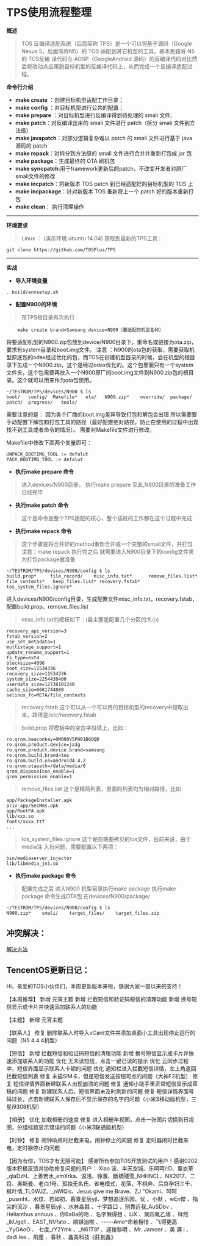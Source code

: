 # TPS使用流程整理


**概述**

> TOS 反编译适配系统（后面简称 TPS）是一个可以将基于源码（Google Nexus 5，后面简称N5）的 TOS 适配到其它机型的工具。基本思路将 N5 的 TOS反编 译代码与 AOSP（GoogleAndroid 源码）的反编译代码对比然后将改动点应用到目标机型的反编译代码上，从而完成一个反编译适配过程。
 
 **命令行介绍**
- **make create** ：创建目标机型适配工作目录；
- **make config** ：对目标机型进行公共的配置；
- **make prepare** ：对目标机型进行反编译得到待处理的 smali 文件;
- **make patch**：对反编译出来的 smali 文件进行 patch（拆分 smali 文件到方法级）
- **make javapatch**：对部分逻辑复杂难以 patch 的 smali 文件进行基于 java 源码的
patch
- **make repack**：对拆分到方法级的 smali 文件进行合并并重新打包成 jar 包
- **make package**：生成最终的 OTA 刷机包
- **make syncpatch**:用于framework更新后的patch，不改变开发者对原厂smali文件的修改
- **make incpatch**：将新版本 TOS patch 到已经适配好的目标机型的 TOS 上
- **make incpackage**：针对新版本 TOS 重新将上一个 patch 好的版本重新打包
- **make clean**： 执行清理操作

-------------------

 **环境要求**

> Linux ： (演示环境 ubuntu 14.04)
获取到最新的TPS工具 :

```
git clone https://github.com/TOSPlus/TPS
```
-------------------
**实战**
- **导入环境变量** 

```
. build/envsetup.sh
```

- **配置N900的环境** 
> 在TPS根目录再次执行

		make create brand=Samsung device=N900（要适配的机型名称）

将要适配机型的N900.zip包放到device/N900目录下，重命名或链接为ota.zip，要求有system目录和boot.img文件。
注意 ：N900的ota包的获取，需要获取机型原底包的odex经过优化的包，而TOS在创建机型目录的时候，会在机型的根目录下生成一个N900.zip，这个是经过odex优化的。这个包里面只有一个system文件夹，这个包需要再放入一个N900原厂的boot.img文件到N900.zip包的根目录。这个就可以用来作为ota包使用。

```
~/TESTROM/TPS/devices/N900 $ ls
boot/   config/  Makefile*   ota/   N900.zip*    override/  package/    patch/  progress/   tools/
```

需要注意的是： 因为各个厂商的boot.img差异导致打包和解包会出错 所以需要要手动配置下解包和打包工具的路径（最好配置绝对路径，防止在使用的过程中出现找不到工具或者命令的情况）。 需要对Makefile文件进行修改。

Makefile中修改下面两个变量即可：

```
UNPACK_BOOTIMG_TOOL := defalut
PACK_BOOTIMG_TOOL := defalut
```

- **执行make prepare 命令** 
> 进入devices/N900目录，
执行make prepare
至此,N900目录的准备工作已经完毕

- **执行make patch 命令** 
> 这个是命令是整个TPS适配的核心，整个插桩的工作都在这个过程中完成

- **执行make repack 命令** 
> 这个步骤是将合并好的method重新合并成一个完整的smali文件，并打包
注意：make repack 执行完之后 就需要进入N900目录下的config文件夹
为打包package做准备

```
~/TESTROM/TPS/devices/N900/config $ ls
build.prop*     file_record/    misc_info.txt*      remove_files.list*  file_contexts*   keep_files.list* recovery.fstab*    tos_system_files.ignore*
```
进入devices/N900/config目录，生成配置文件misc_info.txt，recovery.fstab，配置build.prop、remove_files.list

> misc_info.txt的模板如下：(最主要是配置几个分区的大小)

```
recovery_api_version=3
fstab_version=2
use_set_metadata=1
multistage_support=1
update_rename_support=1
fs_type=ext4
blocksize=4096
boot_size=11534336
recovery_size=11534336
system_size=2254438400
userdata_size=12738101248
cache_size=6081744080
selinux_fc=META/file_contexts
```   

> recovery.fstab 这个可以从一个可以用的目标机型的recovery中提取出来，路径是/etc/recovery.fstab

> build.prop 将模板中的空白字段填上，比如：

```
ro.qrom.beaconkey=0M000V5PH01B6QQD
ro.qrom.product.device=ja3g
ro.qrom.product.device.brand=samsung
ro.qrom.build.brand=tos
ro.qrom.build.os=android4.4.2
ro.qrom.otapath=/data/media/0
qrom_disposeIcon_enable=1
qrom_permission_enable=1
```

> remove_files.list 这个是精简列表，里面的列表均为相对路径，比如

```
app/PackageInstaller.apk
priv-app/SecMms.apk
app/RootPA.apk
lib/xxx.so
fonts/xxxx.ttf
...
```

> tos_system_files.ignore 这个是忽略要拷贝的tos文件，目前来说，由于media注
入有问题，需要配置以下两项：

```
bin/mediaserver_injector
lib/libmedia_jni.so
```

- **执行make package 命令** 
>配置完成之后 进入N900 机型目录执行make package
执行make package 命令生成OTA包
在devices/N900/package/

```
~/TESTROM/TPS/devices/N900/config $ ls
N900.zip*    smali/    target_files/    target_files.zip    
```

冲突解决：
------

[解决方法](https://github.com/TOSPlus/TPS/blob/master/Fix_Reject.md)


TencentOS更新日记：
------
Hi，亲爱的TOS小伙伴们，本周更新版本来啦，感谢大家一直以来的支持！ 

【本周推荐】
新增  元宵主题
新增  拦截短信和验证码短信的清理功能
新增  换号短信显示成卡片并快速添加联系人的功能

【主题】
新增  元宵主题

【联系人】
修复  删除联系人时导入vCard文件并添加桌面小工具出现停止运行的问题（N5 4.4.4机型）

【短信】
新增  拦截短信和验证码短信的清理功能
新增  换号短信显示成卡片并快速添加联系人的功能
优化  无未读短信，点击一键已读的提示
优化  云同步过程中，短信界面显示联系人卡顿的问题
优化  通知栏进入拦截短信详情，左上角返回拦截短信列表
修复  未插SIM卡，但是短信发送按钮可点的问题（大神F2机型）
修复  短信详情界面新建联系人出现崩溃的问题
修复  通知小助手里正常短信显示成草稿的问题
修复  新建联系人后，短信界面未及时刷新的问题
修复  短信详情界面号码过长，点击新建联系人保存后不显示保存的名字的问题（小米3移动版机型，三星i9308机型）

【相册】
优化  加载相册的速度
修复  进入相册年视图，点击一张图片切换到日视图，分组标题显示错误的问题（小米3联通版机型）

【时钟】
修复  闹钟响闹时拦截来电，闹钟停止的问题
修复  定时器闹时拦截来电，定时器停止的问题

【因为有你，TOS才有无限可能】
感谢所有参加TOS开放测试的用户！感谢0202版本积极反馈并协助修复问题的用户：
Xiao 波、半天空城、乐呵呵/:D、薰衣草_qlaDzH、上善若水_emXrka、温浅、铮澈、斷橋殘雪_NHHNCL、NX2017、二将、奥斯曼、老白1号、孤独无名氏、省电模式、花落，不相弃、后宫孕妇三千、枫叶情_TL0WJZ、_nWIQis、Jesus give me Brave、ZJ &quot;Okami、呵呵_pusmht、水纹、若如初、暮景星辰yjl、梦想追逐乐园、忧 、小默 、wEn傑 、指尖的流沙 、暮景星辰yjl 、水沝淼㵘 、十字路口 、别靠近我_AuSDbv 、Helianthus annuus 、你BaBa的吻 、名字懒得想 、LiX 、聚四氟乙烯 、释然_lkUgq1 、EAST_NVfato 、順娸洎嘫 、-----Amo^命若相惜 、飞得更高_YyGAoO 、 七度_rY2Ymk 、_N61T8f 、迎接黎明 、Mr. Jamoer 、美 满 i 、dadi.lee 、飛蓬 、春秋 、鑫美科技《莊創鑫》


